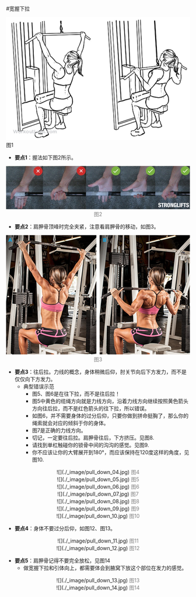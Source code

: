 #宽握下拉


![](./_image/pull_down_01.jpg)
图1

- **要点1**：握法如下图2所示。

<center>

![](./_image/pull_down_02.jpg)
<font color=grey>图2</font></center>

- **要点2**：肩胛骨顶峰时完全夹紧，注意看肩胛骨的移动，如图3。


<center>

![](./_image/pull_down_03.jpg)
<font color=grey>图3</font></center>

- **要点3**：往后拉。力线的概念，身体稍微后仰，肘关节向后下方发力，而不是仅仅向下方发力。
    - 典型错误示范
        - 图5、图6是在往下拉，而不是往后拉！
        - 图5中黄色的缆绳方向就是力线方向，沿着力线方向继续按照黄色箭头方向往后拉，而不是红色箭头的往下拉，所以错误。
        - 如图6，并不需要身体的过分后仰，只要你做到拼命挺胸了，那么你的绳索就会对应的倾斜于你的身体。
        - 图7是正确的力线方向。
        - 切记，一定要往后拉。肩胛骨往后，下方挤压。见图8.
        - 请找到单杠触碰你的锁骨中间的沟沟的感觉。见图9.
        - 你不应该让你的大臂展开到180°，而应该保持在120度这样的角度，见图10.
<center>
![](./_image/pull_down_04.jpg)
<font color=grey>图4</font></center>

<center>
![](./_image/pull_down_05.jpg)
<font color=grey>图5</font></center>

<center>
![](./_image/pull_down_06.jpg)
<font color=grey>图6</font></center>

<center>
![](./_image/pull_down_07.jpg)
<font color=grey>图7</font></center>

<center>
![](./_image/pull_down_08.jpg)
<font color=grey>图8</font></center>

<center>
![](./_image/pull_down_09.jpg)
<font color=grey>图9</font></center>

<center>
![](./_image/pull_down_10.jpg)
<font color=grey>图10</font></center>

- **要点4**：身体不要过分后仰，如图12、图13。
<center>
![](./_image/pull_down_11.jpg)
<font color=grey>图11</font></center>

<center>
![](./_image/pull_down_12.jpg)
<font color=grey>图12</font></center>

- **要点5**：肩胛骨记得不要完全放松，见图14
    - 做宽握下拉和引体向上，都需要体会到腋窝下放这个部位在发力的感觉。

<center>
![](./_image/pull_down_13.jpg)
<font color=grey>图13</font></center>

<center>
![](./_image/pull_down_14.jpg)
<font color=grey>图14</font></center>
